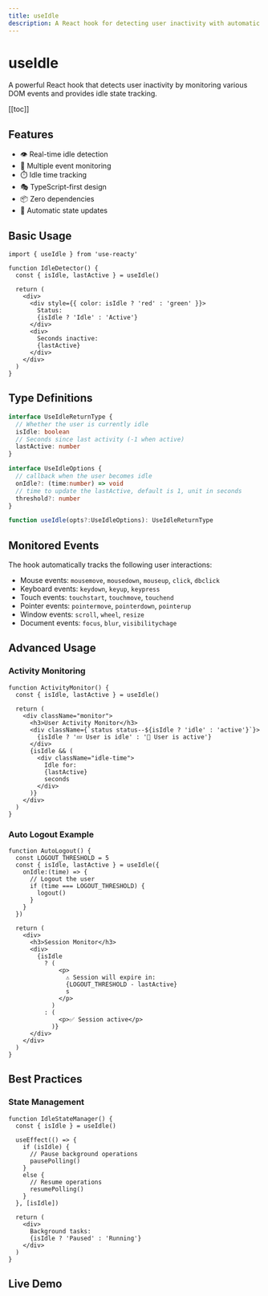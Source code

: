 ```yaml
---
title: useIdle
description: A React hook for detecting user inactivity with automatic event cleanup
---
```


# useIdle

A powerful React hook that detects user inactivity by monitoring various DOM events and provides idle state tracking.

[[toc]]

## Features

- 👁️ Real-time idle detection
- 🎯 Multiple event monitoring
- ⏱️ Idle time tracking
- 🎭 TypeScript-first design
- 📦 Zero dependencies
- 🔄 Automatic state updates

## Basic Usage

```tsx
import { useIdle } from 'use-reacty'

function IdleDetector() {
  const { isIdle, lastActive } = useIdle()

  return (
    <div>
      <div style={{ color: isIdle ? 'red' : 'green' }}>
        Status:
        {isIdle ? 'Idle' : 'Active'}
      </div>
      <div>
        Seconds inactive:
        {lastActive}
      </div>
    </div>
  )
}
```

## Type Definitions

```typescript
interface UseIdleReturnType {
  // Whether the user is currently idle
  isIdle: boolean
  // Seconds since last activity (-1 when active)
  lastActive: number
}

interface UseIdleOptions {
  // callback when the user becomes idle
  onIdle?: (time:number) => void
  // time to update the lastActive, default is 1, unit in seconds
  threshold?: number
}

function useIdle(opts?:UseIdleOptions): UseIdleReturnType
```

## Monitored Events

The hook automatically tracks the following user interactions:

- Mouse events: `mousemove`, `mousedown`, `mouseup`, `click`, `dbclick`
- Keyboard events: `keydown`, `keyup`, `keypress`
- Touch events: `touchstart`, `touchmove`, `touchend`
- Pointer events: `pointermove`, `pointerdown`, `pointerup`
- Window events: `scroll`, `wheel`, `resize`
- Document events: `focus`, `blur`, `visibilitychage`

## Advanced Usage

### Activity Monitoring

```tsx
function ActivityMonitor() {
  const { isIdle, lastActive } = useIdle()

  return (
    <div className="monitor">
      <h3>User Activity Monitor</h3>
      <div className={`status status--${isIdle ? 'idle' : 'active'}`}>
        {isIdle ? '💤 User is idle' : '🏃 User is active'}
      </div>
      {isIdle && (
        <div className="idle-time">
          Idle for:
          {lastActive}
          seconds
        </div>
      )}
    </div>
  )
}
```

### Auto Logout Example

```tsx
function AutoLogout() {
  const LOGOUT_THRESHOLD = 5
  const { isIdle, lastActive } = useIdle({
    onIdle:(time) => {
      // Logout the user
      if (time === LOGOUT_THRESHOLD) {
        logout()
      }
    }
  })

  return (
    <div>
      <h3>Session Monitor</h3>
      <div>
        {isIdle
          ? (
              <p>
                ⚠️ Session will expire in:
                {LOGOUT_THRESHOLD - lastActive}
                s
              </p>
            )
          : (
              <p>✅ Session active</p>
            )}
      </div>
    </div>
  )
}
```

## Best Practices

### State Management

```tsx
function IdleStateManager() {
  const { isIdle } = useIdle()

  useEffect(() => {
    if (isIdle) {
      // Pause background operations
      pausePolling()
    }
    else {
      // Resume operations
      resumePolling()
    }
  }, [isIdle])

  return (
    <div>
      Background tasks:
      {isIdle ? 'Paused' : 'Running'}
    </div>
  )
}
```

## Live Demo

<div>
<div ref="demo"></div>
</div>

<script setup>
import { createElement } from 'react'
import { createRoot } from 'react-dom/client'
import { ref, onMounted } from 'vue'
import UseIdle from './demo.tsx'

const demo = ref()

onMounted(() => {
  const root = createRoot(demo.value)
  root.render(createElement(UseIdle, {}, null))
})
</script>
